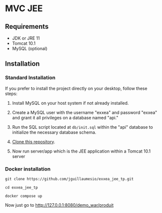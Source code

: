 # MVC JEE

## Requirements
- JDK or JRE 11
- Tomcat 10.1
- MySQL (optional)

## Installation

### Standard Installation

If you prefer to install the project directly on your desktop, follow these steps:

1. Install MySQL on your host system if not already installed.

2. Create a MySQL user with the username "exxea" and password "exxea" and grant it all privileges on a database named "api."

3. Run the SQL script located at `db/init.sql` within the "api" database to initialize the necessary database schema.

4. [Clone this repository](https://github.com/jguillaumesio/exxea_jee_tp.git).

5. Now run server/app which is the JEE application within a Tomcat 10.1 server

### Docker installation 
```
git clone https://github.com/jguillaumesio/exxea_jee_tp.git
```
```
cd exxea_jee_tp
```
```
docker compose up
```
Now just go to http://127.0.0.1:8080/demo_war/produit